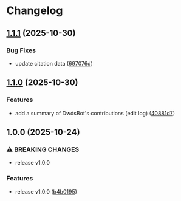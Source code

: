 # Changelog

## [1.1.1](https://github.com/zentrum-lexikographie/wikimedia/compare/v1.1.0...v1.1.1) (2025-10-30)


### Bug Fixes

* update citation data ([697076d](https://github.com/zentrum-lexikographie/wikimedia/commit/697076dd94bef6727aef9fcf191e012d3be2d193))

## [1.1.0](https://github.com/zentrum-lexikographie/wikimedia/compare/v1.0.0...v1.1.0) (2025-10-30)


### Features

* add a summary of DwdsBot's contributions (edit log) ([40881d7](https://github.com/zentrum-lexikographie/wikimedia/commit/40881d73a635fc629c90d35b62bd076964980d87))

## 1.0.0 (2025-10-24)


### ⚠ BREAKING CHANGES

* release v1.0.0

### Features

* release v1.0.0 ([b4b0195](https://github.com/zentrum-lexikographie/wikimedia/commit/b4b01955c2a717b9bcc839d60ad939274d4c1037))
